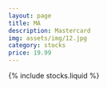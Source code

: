 ```yaml
---
layout: page
title: MA
description: Mastercard
img: assets/img/12.jpg
category: stocks
price: 19.99
---
```


{% include stocks.liquid %}